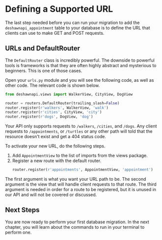 # Defining a Supported URL

The last step needed before you can run your migration to add the `deshawnapi_appointment` table to your database is to define the URL that clients can use to make GET and POST requests.

## URLs and DefaultRouter

The `DefaultRouter` class is incredibly powerful. The downside to powerful tools is frameworks is that they are often highly abstract and mysterious to beginners. This is one of those cases.

Open your `urls.py` module and you will see the following code, as well as other code. The relevant code is shown below.

```py
from deshawnapi.views import WalkerView, CityView, DogView

router = routers.DefaultRouter(trailing_slash=False)
router.register(r'walkers', WalkerView, 'walk')
router.register(r'cities', CityView, 'city')
router.register(r'dogs', DogView, 'dog')
```

Your API only supports requests to `/walkers`, `/cities`, and `/dogs`. Any client requests to `/appointments`, or `/turtles` or any other path will told that the resource doesn't exist and get a 404 status code.

To activate your new URL, do the following steps.

1. Add `AppointmentView` to the list of imports from the views package.
2. Register a new route with the default router.
    ```py
    router.register(r'appointments', AppointmentView, 'appointment')
    ```

The first argument is what you want your URL path to be. The second argument is the view that will handle client requests to that route. The third argument is needed in order for a route to be registered, but it is unused in our API and will not be covered or discussed.


## Next Steps

You are now ready to perform your first database migration. In the next chapter, you will learn about the commands to run in your terminal to perform one.
